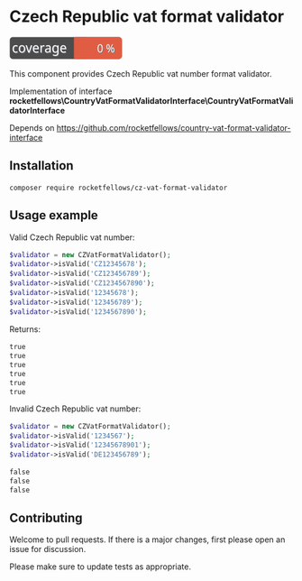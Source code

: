 # Czech Republic vat format validator

![Code Coverage Badge](./badge.svg)

This component provides Czech Republic vat number format validator.

Implementation of interface **rocketfellows\CountryVatFormatValidatorInterface\CountryVatFormatValidatorInterface**

Depends on https://github.com/rocketfellows/country-vat-format-validator-interface

## Installation

```shell
composer require rocketfellows/cz-vat-format-validator
```

## Usage example

Valid Czech Republic vat number:

```php
$validator = new CZVatFormatValidator();
$validator->isValid('CZ12345678');
$validator->isValid('CZ123456789');
$validator->isValid('CZ1234567890');
$validator->isValid('12345678');
$validator->isValid('123456789');
$validator->isValid('1234567890');
```

Returns:

```shell
true
true
true
true
true
true
```

Invalid Czech Republic vat number:

```php
$validator = new CZVatFormatValidator();
$validator->isValid('1234567');
$validator->isValid('12345678901');
$validator->isValid('DE123456789');
```

```shell
false
false
false
```

## Contributing

Welcome to pull requests. If there is a major changes, first please open an issue for discussion.

Please make sure to update tests as appropriate.

